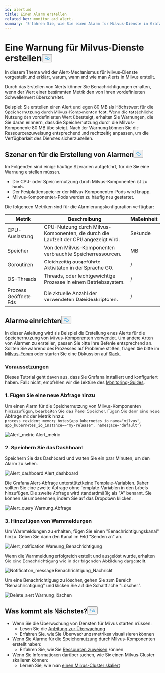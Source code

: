 ```yaml
---
id: alert.md
title: Einen Alarm erstellen
related_key: monitor and alert.
summary: 'Erfahren Sie, wie Sie einen Alarm für Milvus-Dienste in Grafana erstellen.'
---
```

<h1 id="Create-an-Alert-for-Milvus-Services" class="common-anchor-header">Eine Warnung für Milvus-Dienste erstellen<button data-href="#Create-an-Alert-for-Milvus-Services" class="anchor-icon" translate="no">
      <svg translate="no"
        aria-hidden="true"
        focusable="false"
        height="20"
        version="1.1"
        viewBox="0 0 16 16"
        width="16"
      >
        <path
          fill="#0092E4"
          fill-rule="evenodd"
          d="M4 9h1v1H4c-1.5 0-3-1.69-3-3.5S2.55 3 4 3h4c1.45 0 3 1.69 3 3.5 0 1.41-.91 2.72-2 3.25V8.59c.58-.45 1-1.27 1-2.09C10 5.22 8.98 4 8 4H4c-.98 0-2 1.22-2 2.5S3 9 4 9zm9-3h-1v1h1c1 0 2 1.22 2 2.5S13.98 12 13 12H9c-.98 0-2-1.22-2-2.5 0-.83.42-1.64 1-2.09V6.25c-1.09.53-2 1.84-2 3.25C6 11.31 7.55 13 9 13h4c1.45 0 3-1.69 3-3.5S14.5 6 13 6z"
        ></path>
      </svg>
    </button></h1><p>In diesem Thema wird der Alert-Mechanismus für Milvus-Dienste vorgestellt und erklärt, warum, wann und wie man Alerts in Milvus erstellt.</p>
<p>Durch das Erstellen von Alerts können Sie Benachrichtigungen erhalten, wenn der Wert einer bestimmten Metrik den von Ihnen vordefinierten Schwellenwert überschreitet.</p>
<p>Beispiel: Sie erstellen einen Alert und legen 80 MB als Höchstwert für die Speichernutzung durch Milvus-Komponenten fest. Wenn die tatsächliche Nutzung den vordefinierten Wert übersteigt, erhalten Sie Warnungen, die Sie daran erinnern, dass die Speichernutzung durch die Milvus-Komponente 80 MB übersteigt. Nach der Warnung können Sie die Ressourcenzuweisung entsprechend und rechtzeitig anpassen, um die Verfügbarkeit des Dienstes sicherzustellen.</p>
<h2 id="Scenarios-for-creating-alerts" class="common-anchor-header">Szenarien für die Erstellung von Alarmen<button data-href="#Scenarios-for-creating-alerts" class="anchor-icon" translate="no">
      <svg translate="no"
        aria-hidden="true"
        focusable="false"
        height="20"
        version="1.1"
        viewBox="0 0 16 16"
        width="16"
      >
        <path
          fill="#0092E4"
          fill-rule="evenodd"
          d="M4 9h1v1H4c-1.5 0-3-1.69-3-3.5S2.55 3 4 3h4c1.45 0 3 1.69 3 3.5 0 1.41-.91 2.72-2 3.25V8.59c.58-.45 1-1.27 1-2.09C10 5.22 8.98 4 8 4H4c-.98 0-2 1.22-2 2.5S3 9 4 9zm9-3h-1v1h1c1 0 2 1.22 2 2.5S13.98 12 13 12H9c-.98 0-2-1.22-2-2.5 0-.83.42-1.64 1-2.09V6.25c-1.09.53-2 1.84-2 3.25C6 11.31 7.55 13 9 13h4c1.45 0 3-1.69 3-3.5S14.5 6 13 6z"
        ></path>
      </svg>
    </button></h2><p>Im Folgenden sind einige häufige Szenarien aufgeführt, für die Sie eine Warnung erstellen müssen.</p>
<ul>
<li>Die CPU- oder Speichernutzung durch Milvus-Komponenten ist zu hoch.</li>
<li>Der Festplattenspeicher der Milvus-Komponenten-Pods wird knapp.</li>
<li>Milvus-Komponenten-Pods werden zu häufig neu gestartet.</li>
</ul>
<p>Die folgenden Metriken sind für die Alarmierungskonfiguration verfügbar:</p>
<table>
<thead>
<tr><th>Metrik</th><th>Beschreibung</th><th>Maßeinheit</th></tr>
</thead>
<tbody>
<tr><td>CPU-Auslastung</td><td>CPU-Nutzung durch Milvus-Komponenten, die durch die Laufzeit der CPU angezeigt wird.</td><td>Sekunde</td></tr>
<tr><td>Speicher</td><td>Von den Milvus-Komponenten verbrauchte Speicherressourcen.</td><td>MB</td></tr>
<tr><td>Goroutinen</td><td>Gleichzeitig ausgeführte Aktivitäten in der Sprache GO.</td><td>/</td></tr>
<tr><td>OS-Threads</td><td>Threads, oder leichtgewichtige Prozesse in einem Betriebssystem.</td><td>/</td></tr>
<tr><td>Prozess Geöffnete Fds</td><td>Die aktuelle Anzahl der verwendeten Dateideskriptoren.</td><td>/</td></tr>
</tbody>
</table>
<h2 id="Set-up-alerts" class="common-anchor-header">Alarme einrichten<button data-href="#Set-up-alerts" class="anchor-icon" translate="no">
      <svg translate="no"
        aria-hidden="true"
        focusable="false"
        height="20"
        version="1.1"
        viewBox="0 0 16 16"
        width="16"
      >
        <path
          fill="#0092E4"
          fill-rule="evenodd"
          d="M4 9h1v1H4c-1.5 0-3-1.69-3-3.5S2.55 3 4 3h4c1.45 0 3 1.69 3 3.5 0 1.41-.91 2.72-2 3.25V8.59c.58-.45 1-1.27 1-2.09C10 5.22 8.98 4 8 4H4c-.98 0-2 1.22-2 2.5S3 9 4 9zm9-3h-1v1h1c1 0 2 1.22 2 2.5S13.98 12 13 12H9c-.98 0-2-1.22-2-2.5 0-.83.42-1.64 1-2.09V6.25c-1.09.53-2 1.84-2 3.25C6 11.31 7.55 13 9 13h4c1.45 0 3-1.69 3-3.5S14.5 6 13 6z"
        ></path>
      </svg>
    </button></h2><p>In dieser Anleitung wird als Beispiel die Erstellung eines Alerts für die Speichernutzung von Milvus-Komponenten verwendet. Um andere Arten von Alarmen zu erstellen, passen Sie bitte Ihre Befehle entsprechend an. Sollten Sie während des Prozesses auf Probleme stoßen, fragen Sie bitte im <a href="https://discuss.milvus.io/">Milvus-Forum</a> oder starten Sie eine Diskussion auf <a href="https://join.slack.com/t/milvusio/shared_invite/zt-e0u4qu3k-bI2GDNys3ZqX1YCJ9OM~GQ">Slack</a>.</p>
<h3 id="Prerequisites" class="common-anchor-header">Voraussetzungen</h3><p>Dieses Tutorial geht davon aus, dass Sie Grafana installiert und konfiguriert haben. Falls nicht, empfehlen wir die Lektüre des <a href="/docs/de/monitor.md">Monitoring-Guides</a>.</p>
<h3 id="1-Add-a-new-query" class="common-anchor-header">1. Fügen Sie eine neue Abfrage hinzu</h3><p>Um einen Alarm für die Speichernutzung von Milvus-Komponenten hinzuzufügen, bearbeiten Sie das Panel Speicher. Fügen Sie dann eine neue Abfrage mit der Metrik hinzu: <code translate="no">process_resident_memory_bytes{app_kubernetes_io_name=&quot;milvus&quot;, app_kubernetes_io_instance=~&quot;my-release&quot;, namespace=&quot;default&quot;}</code></p>
<p>
  
   <span class="img-wrapper"> <img translate="no" src="/docs/v2.6.x/assets/alert_metric.png" alt="Alert_metric" class="doc-image" id="alert_metric" />
   </span> <span class="img-wrapper"> <span>Alert_metric</span> </span></p>
<h3 id="2-Save-the-dashboard" class="common-anchor-header">2. Speichern Sie das Dashboard</h3><p>Speichern Sie das Dashboard und warten Sie ein paar Minuten, um den Alarm zu sehen.</p>
<p>
  
   <span class="img-wrapper"> <img translate="no" src="/docs/v2.6.x/assets/alert_dashboard.png" alt="Alert_dashboard" class="doc-image" id="alert_dashboard" />
   </span> <span class="img-wrapper"> <span>Alert_dashboard</span> </span></p>
<p>Die Grafana Alert-Abfrage unterstützt keine Template-Variablen. Daher sollten Sie eine zweite Abfrage ohne Template-Variablen in den Labels hinzufügen. Die zweite Abfrage wird standardmäßig als "A" benannt. Sie können sie umbenennen, indem Sie auf das Dropdown klicken.</p>
<p>
  
   <span class="img-wrapper"> <img translate="no" src="/docs/v2.6.x/assets/alert_query.png" alt="Alert_query" class="doc-image" id="alert_query" />
   </span> <span class="img-wrapper"> <span>Warnung_Abfrage</span> </span></p>
<h3 id="3-Add-alert-notifications" class="common-anchor-header">3. Hinzufügen von Warnmeldungen</h3><p>Um Warnmeldungen zu erhalten, fügen Sie einen "Benachrichtigungskanal" hinzu. Geben Sie dann den Kanal im Feld "Senden an" an.</p>
<p>
  
   <span class="img-wrapper"> <img translate="no" src="/docs/v2.6.x/assets/alert_notification.png" alt="Alert_notification" class="doc-image" id="alert_notification" />
   </span> <span class="img-wrapper"> <span>Warnung_Benachrichtigung</span> </span></p>
<p>Wenn die Warnmeldung erfolgreich erstellt und ausgelöst wurde, erhalten Sie eine Benachrichtigung wie in der folgenden Abbildung dargestellt.</p>
<p>
  
   <span class="img-wrapper"> <img translate="no" src="/docs/v2.6.x/assets/notification_message.png" alt="Notification_message" class="doc-image" id="notification_message" />
   </span> <span class="img-wrapper"> <span>Benachrichtigung_Nachricht</span> </span></p>
<p>Um eine Benachrichtigung zu löschen, gehen Sie zum Bereich "Benachrichtigung" und klicken Sie auf die Schaltfläche "Löschen".</p>
<p>
  
   <span class="img-wrapper"> <img translate="no" src="/docs/v2.6.x/assets/delete_alert.png" alt="Delete_alert" class="doc-image" id="delete_alert" />
   </span> <span class="img-wrapper"> <span>Warnung_löschen</span> </span></p>
<h2 id="Whats-next" class="common-anchor-header">Was kommt als Nächstes?<button data-href="#Whats-next" class="anchor-icon" translate="no">
      <svg translate="no"
        aria-hidden="true"
        focusable="false"
        height="20"
        version="1.1"
        viewBox="0 0 16 16"
        width="16"
      >
        <path
          fill="#0092E4"
          fill-rule="evenodd"
          d="M4 9h1v1H4c-1.5 0-3-1.69-3-3.5S2.55 3 4 3h4c1.45 0 3 1.69 3 3.5 0 1.41-.91 2.72-2 3.25V8.59c.58-.45 1-1.27 1-2.09C10 5.22 8.98 4 8 4H4c-.98 0-2 1.22-2 2.5S3 9 4 9zm9-3h-1v1h1c1 0 2 1.22 2 2.5S13.98 12 13 12H9c-.98 0-2-1.22-2-2.5 0-.83.42-1.64 1-2.09V6.25c-1.09.53-2 1.84-2 3.25C6 11.31 7.55 13 9 13h4c1.45 0 3-1.69 3-3.5S14.5 6 13 6z"
        ></path>
      </svg>
    </button></h2><ul>
<li>Wenn Sie die Überwachung von Diensten für Milvus starten müssen:<ul>
<li>Lesen Sie die <a href="/docs/de/monitor.md">Anleitung zur Überwachung</a></li>
<li>Erfahren Sie, wie Sie <a href="/docs/de/visualize.md">Überwachungsmetriken visualisieren</a> können</li>
</ul></li>
<li>Wenn Sie Alarme für die Speichernutzung durch Milvus-Komponenten erstellt haben:<ul>
<li>Erfahren Sie, wie Sie <a href="/docs/de/allocate.md#standalone">Ressourcen zuweisen</a> können</li>
</ul></li>
<li>Wenn Sie Informationen darüber suchen, wie Sie einen Milvus-Cluster skalieren können:<ul>
<li>Lernen Sie, wie man <a href="/docs/de/scaleout.md">einen Milvus-Cluster skaliert</a></li>
</ul></li>
</ul>
